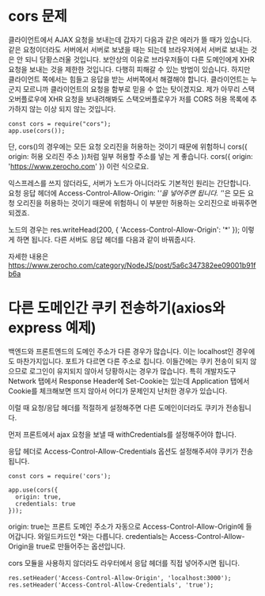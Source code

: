 # cors 문제

클라이언트에서 AJAX 요청을 보내는데 갑자기 다음과 같은 에러가 뜰 때가 있습니다. 같은 요청이더라도 서버에서 서버로 보냈을 때는 되는데 브라우저에서 서버로 보내는 것은 안 되니 당황스러울 것입니다.
보안상의 이유로 브라우저들이 다른 도메인에게 XHR 요청을 보내는 것을 제한한 것입니다. 다행히 피해갈 수 있는 방법이 있습니다. 하지만 클라이언트 쪽에서는 힘들고 응답을 받는 서버쪽에서 해결해야 합니다. 클라이언트는 누군지 모르니까 클라이언트의 요청을 함부로 믿을 수 없는 탓이겠지요. 제가 아무리 스택오버플로우에 XHR 요청을 보내려해봐도 스택오버플로우가 저를 CORS 허용 목록에 추가하지 않는 이상 되지 않는 것입니다.
```
const cors = require("cors");
app.use(cors());
```
단, cors()의 경우에는 모든 요청 오리진을 허용하는 것이기 때문에 위험하니 cors({ origin: 허용 오리진 주소 })처럼 일부 허용할 주소를 넣는 게 좋습니다. cors({ origin: 'https://www.zerocho.com' }) 이런 식으로요.

익스프레스를 쓰지 않더라도, 서버가 노드가 아니더라도 기본적인 원리는 간단합니다. 요청 응답 헤더에 Access-Control-Allow-Origin: '*'을 넣어주면 됩니다. '*'은 모든 요청 오리진을 허용하는 것이기 때문에 위험하니 이 부분만 허용하는 오리진으로 바꿔주면 되겠죠.

노드의 경우는 res.writeHead(200, { 'Access-Control-Allow-Origin': '*' }); 이렇게 하면 됩니다. 다른 서버도 응답 헤더를 다음과 같이 바꿔줍시다.

자세한 내용은 https://www.zerocho.com/category/NodeJS/post/5a6c347382ee09001b91fb6a 

# 다른 도메인간 쿠키 전송하기(axios와 express 예제)
백엔드와 프론트엔드의 도메인 주소가 다른 경우가 많습니다. 이는 localhost인 경우에도 마찬가지입니다. 포트가 다르면 다른 주소로 칩니다. 이들간에는 쿠키 전송이 되지 않으므로 로그인이 유지되지 않아서 당황하시는 경우가 많습니다. 특히 개발자도구 Network 탭에서 Response Header에 Set-Cookie는 있는데 Application 탭에서 Cookie를 체크해보면 뜨지 않아서 어디가 문제인지 난처한 경우가 있습니다.

이럴 때 요청/응답 헤더를 적절하게 설정해주면 다른 도메인이더라도 쿠키가 전송됩니다.

먼저 프론트에서 ajax 요청을 보낼 때 withCredentials를 설정해주어야 합니다.

응답 헤더로 Access-Control-Allow-Credentials 옵션도 설정해주셔야 쿠키가 전송됩니다.
```
const cors = require('cors');

app.use(cors({
  origin: true,
  credentials: true
}));
```

origin: true는 프론트 도메인 주소가 자동으로 Access-Control-Allow-Origin에 들어갑니다. 와일드카드인 *와는 다릅니다. credentials는 Access-Control-Allow-Origin을 true로 만들어주는 옵션입니다.

cors 모듈을 사용하지 않더라도 라우터에서 응답 헤더를 직접 넣어주시면 됩니다. 

```
res.setHeader('Access-Control-Allow-Origin', 'localhost:3000');
res.setHeader('Access-Control-Allow-Credentials', 'true'); 
```
